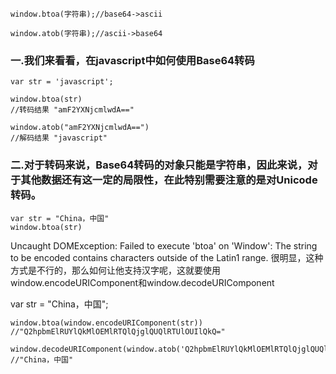 
```
window.btoa(字符串);//base64->ascii

window.atob(字符串);//ascii->base64
```


### 一.我们来看看，在javascript中如何使用Base64转码
```
var str = 'javascript';

window.btoa(str)
//转码结果 "amF2YXNjcmlwdA=="

window.atob("amF2YXNjcmlwdA==")
//解码结果 "javascript"
```
### 二.对于转码来说，Base64转码的对象只能是字符串，因此来说，对于其他数据还有这一定的局限性，在此特别需要注意的是对Unicode转码。

```
var str = "China，中国"
window.btoa(str)
```

Uncaught DOMException: Failed to execute 'btoa' on 'Window': The string to be encoded contains characters outside of the Latin1 range.
很明显，这种方式是不行的，那么如何让他支持汉字呢，这就要使用window.encodeURIComponent和window.decodeURIComponent

var str = "China，中国";


```
window.btoa(window.encodeURIComponent(str))
//"Q2hpbmElRUYlQkMlOEMlRTQlQjglQUQlRTUlOUIlQkQ="

window.decodeURIComponent(window.atob('Q2hpbmElRUYlQkMlOEMlRTQlQjglQUQlRTUlOUIlQkQ='))
//"China，中国"
```
